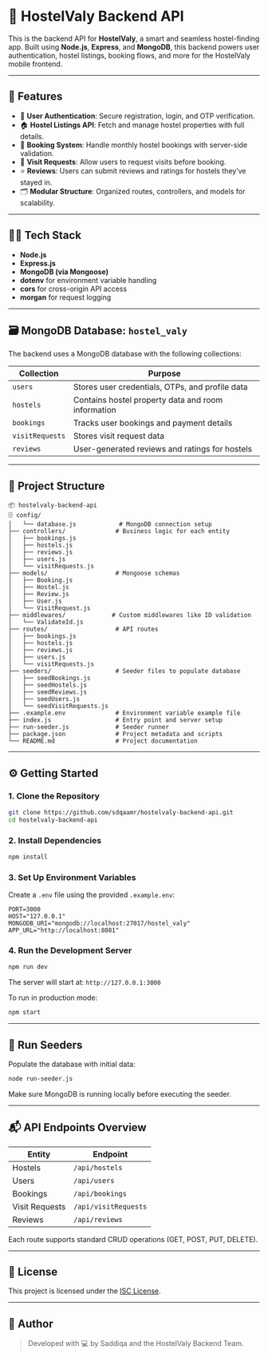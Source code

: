 # 🏨 HostelValy Backend API

This is the backend API for **HostelValy**, a smart and seamless hostel-finding app. Built using **Node.js**, **Express**, and **MongoDB**, this backend powers user authentication, hostel listings, booking flows, and more for the HostelValy mobile frontend.

---

## 🚀 Features

- 🔐 **User Authentication**: Secure registration, login, and OTP verification.
- 🏠 **Hostel Listings API**: Fetch and manage hostel properties with full details.
- 📆 **Booking System**: Handle monthly hostel bookings with server-side validation.
- 📩 **Visit Requests**: Allow users to request visits before booking.
- ⭐ **Reviews**: Users can submit reviews and ratings for hostels they’ve stayed in.
- 🗂️ **Modular Structure**: Organized routes, controllers, and models for scalability.

---

## 🧑‍💻 Tech Stack

- **Node.js**
- **Express.js**
- **MongoDB (via Mongoose)**
- **dotenv** for environment variable handling
- **cors** for cross-origin API access
- **morgan** for request logging

---

## 🗃️ MongoDB Database: `hostel_valy`

The backend uses a MongoDB database with the following collections:

| Collection      | Purpose                                            |
| --------------- | -------------------------------------------------- |
| `users`         | Stores user credentials, OTPs, and profile data    |
| `hostels`       | Contains hostel property data and room information |
| `bookings`      | Tracks user bookings and payment details           |
| `visitRequests` | Stores visit request data                          |
| `reviews`       | User-generated reviews and ratings for hostels     |

---

## 📁 Project Structure

```
📦 hostelvaly-backend-api
🗄 config/
│   └── database.js            # MongoDB connection setup
├── controllers/              # Business logic for each entity
│   ├── bookings.js
│   ├── hostels.js
│   ├── reviews.js
│   ├── users.js
│   └── visitRequests.js
├── models/                   # Mongoose schemas
│   ├── Booking.js
│   ├── Hostel.js
│   ├── Review.js
│   ├── User.js
│   └── VisitRequest.js
├── middlewares/             # Custom middlewares like ID validation
│   └── ValidateId.js
├── routes/                   # API routes
│   ├── bookings.js
│   ├── hostels.js
│   ├── reviews.js
│   ├── users.js
│   └── visitRequests.js
├── seeders/                  # Seeder files to populate database
│   ├── seedBookings.js
│   ├── seedHostels.js
│   ├── seedReviews.js
│   ├── seedUsers.js
│   └── seedVisitRequests.js
├── .example.env              # Environment variable example file
├── index.js                  # Entry point and server setup
├── run-seeder.js             # Seeder runner
├── package.json              # Project metadata and scripts
└── README.md                 # Project documentation
```

---

## ⚙️ Getting Started

### 1. Clone the Repository

```bash
git clone https://github.com/sdqaamr/hostelvaly-backend-api.git
cd hostelvaly-backend-api
```

### 2. Install Dependencies

```bash
npm install
```

### 3. Set Up Environment Variables

Create a `.env` file using the provided `.example.env`:

```env
PORT=3000
HOST="127.0.0.1"
MONGODB_URI="mongodb://localhost:27017/hostel_valy"
APP_URL="http://localhost:8081"
```

### 4. Run the Development Server

```bash
npm run dev
```

The server will start at: `http://127.0.0.1:3000`

To run in production mode:

```bash
npm start
```

---

## 🌱 Run Seeders

Populate the database with initial data:

```bash
node run-seeder.js
```

Make sure MongoDB is running locally before executing the seeder.

---

## 📬 API Endpoints Overview

| Entity         | Endpoint             |
| -------------- | -------------------- |
| Hostels        | `/api/hostels`       |
| Users          | `/api/users`         |
| Bookings       | `/api/bookings`      |
| Visit Requests | `/api/visitRequests` |
| Reviews        | `/api/reviews`       |

Each route supports standard CRUD operations (GET, POST, PUT, DELETE).

---

## 📄 License

This project is licensed under the [ISC License](LICENSE).

---

## 👤 Author

> Developed with 💻 by Saddiqa and the HostelValy Backend Team.
